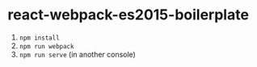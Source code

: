 # react-webpack-es2015-boilerplate

1. `npm install`
2. `npm run webpack`
3. `npm run serve` (in another console)
